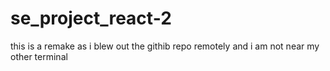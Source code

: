 # se_project_react-2
this is a remake as i blew out the githib repo remotely and i am not near my other terminal
